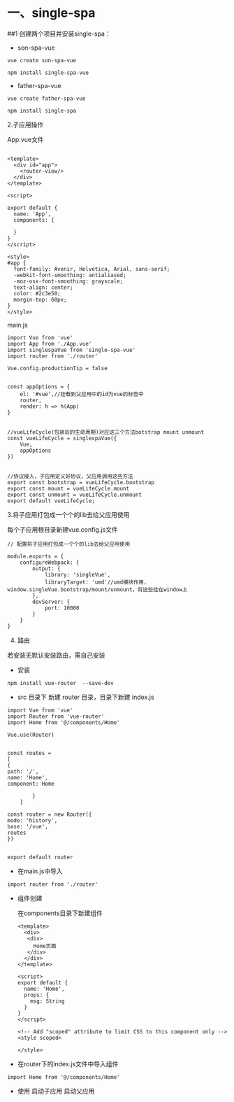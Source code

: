 # 一、single-spa
##1 创建两个项目并安装single-spa：

- son-spa-vue 

```
vue create son-spa-vue 
```

```
npm install single-spa-vue
```

- father-spa-vue

```
vue create father-spa-vue
```

```
npm install single-spa
```



2.子应用操作

App.vue文件
```app.vue文件

<template>
  <div id="app">
    <router-view/>
  </div>
</template>

<script>

export default {
  name: 'App',
  components: {
    
  }
}
</script>

<style>
#app {
  font-family: Avenir, Helvetica, Arial, sans-serif;
  -webkit-font-smoothing: antialiased;
  -moz-osx-font-smoothing: grayscale;
  text-align: center;
  color: #2c3e50;
  margin-top: 60px;
}
</style>

```


main.js

```
import Vue from 'vue'
import App from './App.vue'
import singlespaVue from 'single-spa-vue'
import router from './router'

Vue.config.productionTip = false


const appOptions = {
    el: '#vue',//挂载到父应用中的id为vue的标签中
    router,
    render: h => h(App)
}


//vueLifeCycle(包装后的生命周期)对应这三个方法botstrap mount unmount
const vueLifeCycle = singlespaVue({
    Vue,
    appOptions
})


//协议接入，子应用定义好协议，父应用调用这些方法
export const bootstrap = vueLifeCycle.bootstrap
export const mount = vueLifeCycle.mount
export const unmount = vueLifeCycle.unmount
export default vueLifeCycle;

```

3.将子应用打包成一个个的lib去给父应用使用

每个子应用根目录新建vue.config.js文件

```
// 配置将子应用打包成一个个的lib去给父应用使用

module.exports = {
    configureWebpack: {
        output: {
            library: 'singleVue',
            libraryTarget: 'umd'//umd模块作用，window.singleVue.bootstrap/mount/unmount，将这些挂在window上
        },
        devServer: {
            port: 10000
        }
    }
}
```

4. 路由

若安装无默认安装路由，需自己安装

- 安装

```
npm install vue-router  --save-dev 
```

- src 目录下 新建 router 目录，目录下新建 index.js
  
```
import Vue from 'vue'
import Router from 'vue-router'
import Home from '@/components/Home'

Vue.use(Router)


const routes =
[
{
path: '/',
name: 'Home',
component: Home

        }
    ]

const router = new Router({
mode: 'history',
base: '/vue',
routes
})


export default router 
  ```

  

- 在main.js中导入

```
import router from './router'
```


- 组件创建

  在components目录下新建组件

  ```
  <template>
    <div>
     <div>
       Home页面
     </div>
    </div>
  </template>
  
  <script>
  export default {
    name: 'Home',
    props: {
      msg: String
    }
  }
  </script>
  
  <!-- Add "scoped" attribute to limit CSS to this component only -->
  <style scoped>
  
  </style>
  
  ```

- 在router下的index.js文件中导入组件

```
import Home from '@/components/Home'
```

- 使用
  启动子应用
  启动父应用



